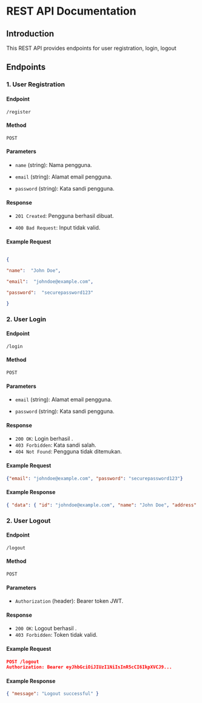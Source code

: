 # REST API Documentation

  

## Introduction

This REST API provides endpoints for user registration, login, logout

  

## Endpoints

  

### 1. User Registration

  

#### Endpoint

`/register`

  

#### Method

`POST`

  

#### Parameters

-  `name` (string): Nama pengguna.

-  `email` (string): Alamat email pengguna.

-  `password` (string): Kata sandi pengguna.

  

#### Response

-  `201 Created`: Pengguna berhasil dibuat.

-  `400 Bad Request`: Input tidak valid.

  

#### Example Request

  

```json

{

"name":  "John Doe",

"email":  "johndoe@example.com",

"password":  "securepassword123"

}
```
### 2. User Login

  

#### Endpoint

`/login`

  

#### Method

`POST`

  

#### Parameters

-  `email` (string): Alamat email pengguna.

-  `password` (string): Kata sandi pengguna.
 
#### Response

-  `200 OK`: Login berhasil .
-  `403 Forbidden`: Kata sandi salah.
-  `404 Not Found`: Pengguna tidak ditemukan.

  

#### Example Request

  

```json
{"email": "johndoe@example.com", "password": "securepassword123"}
```
#### Example Response

```json
{ "data": { "id": "johndoe@example.com", "name": "John Doe", "address": "-" }, "token": "#" }
```

### 2. User Logout

  

#### Endpoint

`/logout`

  

#### Method

`POST`

  

#### Parameters

-  `Authorization` (header): Bearer token JWT.


 
#### Response

-  `200 OK`: Logout berhasil .
-  `403 Forbidden`: Token tidak valid.

  

#### Example Request
```json
POST /logout
Authorization: Bearer eyJhbGciOiJIUzI1NiIsInR5cCI6IkpXVCJ9...
```
#### Example Response

```json
{ "message": "Logout successful" }
```